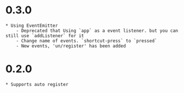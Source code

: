 0.3.0
==========

	* Using EventEmitter
		- Deprecated that Using `app` as a event listener. but you can still use `addListener` for it
		- Change name of events. `shortcut-press` to `pressed`
		- New events, 'un/register' has been added

0.2.0
==========

	* Supports auto register
